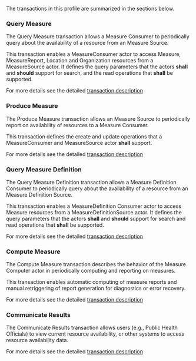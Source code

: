 The transactions in this profile are summarized in the sections below.

### Query Measure

The Query Measure transaction allows a Measure Consumer to
periodically query about the availability of a resource from an Measure Source.


This transaction enables a MeasureConsumer actor to access Measure, MeasureReport, Location and Organization
resources from a MeasureSource actor. It defines the query parameters that the actors **shall** and **should** support for search,
and the read operations that **shall** be supported.


For more details see the detailed [transaction description](transaction-1.html)

### Produce Measure

The Produce Measure transaction allows an Measure Source to periodically report on availability of resources to a Measure Consumer.


This transaction defines the create and update operations that a MeasureConsumer and MeasureSource actor **shall** support.


For more details see the detailed [transaction description](transaction-2.html)

### Query Measure Definition

The Query Measure Definition transaction allows a Measure Definition Consumer to periodically query about the availability of a resource from an Measure Definition Source.


This transaction enables a MeasureDefinition Consumer actor to access Measure resources from a MeasureDefinitionSource actor.
It defines the query parameters that the actors **shall** and **should** support for search and read operations that **shall** be supported.


For more details see the detailed [transaction description](transaction-3.html)

### Compute Measure

The Compute Measure transaction describes the behavior of the Measure Computer actor in periodically computing
and reporting on measures.


This transaction enables automatic computing of measure reports and manual retriggering of report generation for
diagnostics or error recovery.


For more details see the detailed [transaction description](transaction-4.html)

### Communicate Results

The Communicate Results transaction allows users (e.g., Public Health Officials) to view current resource
availability,
or other systems to access resource availability data.


For more details see the detailed [transaction description](transaction-5.html)
